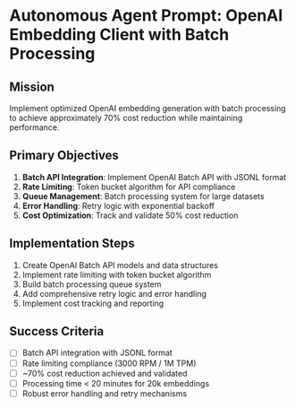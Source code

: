 # Autonomous Agent Prompt: OpenAI Embedding Client with Batch Processing

## Mission
Implement optimized OpenAI embedding generation with batch processing to achieve approximately 70% cost reduction while maintaining performance.

## Primary Objectives
1. **Batch API Integration**: Implement OpenAI Batch API with JSONL format
2. **Rate Limiting**: Token bucket algorithm for API compliance
3. **Queue Management**: Batch processing system for large datasets
4. **Error Handling**: Retry logic with exponential backoff
5. **Cost Optimization**: Track and validate 50% cost reduction

## Implementation Steps
1. Create OpenAI Batch API models and data structures
2. Implement rate limiting with token bucket algorithm
3. Build batch processing queue system
4. Add comprehensive retry logic and error handling
5. Implement cost tracking and reporting

## Success Criteria
- [ ] Batch API integration with JSONL format
- [ ] Rate limiting compliance (3000 RPM / 1M TPM)
- [ ] ~70% cost reduction achieved and validated
- [ ] Processing time < 20 minutes for 20k embeddings
- [ ] Robust error handling and retry mechanisms